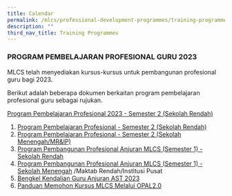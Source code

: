 ```yaml
---
title: Calendar
permalink: /mlcs/professional-development-programmes/training-programmes/calendar/
description: ""
third_nav_title: Training Programmes
---
```

### **PROGRAM PEMBELAJARAN PROFESIONAL GURU 2023**

MLCS telah menyediakan kursus-kursus untuk pembangunan profesional guru bagi 2023.

Berikut adalah beberapa dokumen berkaitan program pembelajaran profesional guru sebagai rujukan.

[Program Pembelajaran Profesional 2023 - Semester 2 (Sekolah Rendah)](/files/1%20program%20pembelajaran%20profesional%202023%20anjuran%20mlcs%20(semester%202)%20-%20primary.pdf)
1. [Program Pembelajaran Profesional - Semester 2 (Sekolah Rendah)](https://cms.isomer.gov.sg/sites/moe-malaylangcentre/media/files/mediaDirectory/files/editMediaSettings/1%20program%20pembelajaran%20profesional%202023%20anjuran%20mlcs%20(semester%202)%20-%20primary.pdf)
2. [Program Pembelajaran Profesional - Semester 2 (Sekolah Menengah/MR&IP)](https://cms.isomer.gov.sg/sites/moe-malaylangcentre/media/files/mediaDirectory/files/editMediaSettings/2%20program%20pembelajaran%20profesional%202023%20anjuran%20mlcs%20(semester%202)%20-%20secondary.pdf)
3. [Program Pembangunan Profesional Anjuran MLCS (Semester 1) - Sekolah Rendah](/files/2-program-pembangunan-profesional-2023-anjuran-mlcs-(semester-1)---primary.pdf)
4. [Program Pembangunan Profesional Anjuran MLCS (Semester 1) - Sekolah Menengah](/files/3-program-pembangunan-profesional-2023-anjuran-mlcs-(semester-1)---secondary.pdf) /Maktab Rendah/Institusi Pusat
5. [Bengkel Kendalian Guru Anjuran AST 2023](/files/4-bengkel-kendalian-guru-anjuran-ast-2023.pdf)
6. [Panduan Memohon Kursus MLCS Melalui OPAL2.0](/files/5-panduan-memohon-kursus-mlcs-melalui-portal-opal-2-0%20.pdf)